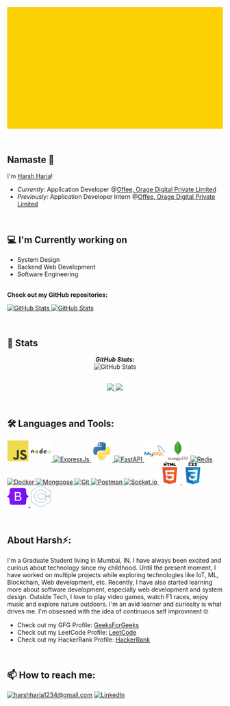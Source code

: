 <!-- ![Harsh Haria Banner Image](./banner.gif) -->
<center><img align="center" src="banner.gif" alt="drawing" width="750" width="300"/></center>
<!-- - 👋 Hi, I’m @harsh-haria <br>
- 🌱 I’m into Web Development(backend) <br>
- 👍 LinkedIn - www.linkedin.com/in/harsh-haria <br>
- 🛠️ GeeksForGeeks - https://auth.geeksforgeeks.org/user/harshnh/profile <br>
- 🏅 LeetCode - https://leetcode.com/harsh-haria <br>
- 🧑‍💻 HackerRank - https://www.hackerrank.com/ harsh_nh <br><br> -->
<!--
[![Visitor](https://visitor-badge.laobi.icu/badge?page_id=harsh-haria.harsh-haria)](https://github.com/harsh-haria) [![GitHub followers](https://img.shields.io/github/followers/harsh-haria.svg?style=social&label=Follow)](https://github.com/harsh-haria?tab=followers) -->

<br><h2>Namaste 🙏</h2>
I'm [Harsh Haria](https://www.linkedin.com/in/harsh-haria)!

- <i>Currently:</i> Application Developer @[Offee, Orage Digital Private Limited](https://www.linkedin.com/company/offee-digital/mycompany/)
- <i>Previously:</i> Application Developer Intern @[Offee, Orage Digital Private Limited](https://www.linkedin.com/company/offee-digital/mycompany/)

<br><h2>💻 I'm Currently working on</h2>

- System Design<br>
- Backend Web Development<br>
- Software Engineering<br>
  <br>

**Check out my GitHub repositories:**

<div>
  <p>
    <a href="https://github.com/harsh-haria/ecom-store.git">
      <img src="https://github-readme-stats.vercel.app/api/pin/?username=harsh-haria&repo=ecom-store" alt="GitHub Stats" />
    </a>
    <a href="https://github.com/harsh-haria/blogSite.git">
      <img src="https://github-readme-stats.vercel.app/api/pin/?username=harsh-haria&repo=blogSite" alt="GitHub Stats" />
    </a>
  </p>
</div><br>

<h2>👀 Stats</h2>

<div>
  <!-- <p align="center">
    <b><em>Now listening to:</em></b> <br/>
    <img src="https://spotify-github-profile.vercel.app/api/view?uid=harsh.haria&cover_image=true&theme=novatorem" alt="Now Listenting to" />
  </p> -->
  
  <p align="center">
  <b><em>GitHub Stats:</em></b> <br/>
    <img src="https://github-readme-streak-stats.herokuapp.com/?user=harsh-haria" alt="GitHub Stats" /> <br/><br/>
  <!-- <b><em>Programming activity (Last 7 days):</em></b> <br/>
    <img src="https://github-readme-stats.vercel.app/api/wakatime?username=harsh-haria" alt="WakaTime" /> -->
  </p>
</div>
<div>
  <p align="center">
  <a href="https://github.com/harsh-haria">
    <img height="180em" src="https://github-readme-stats-eight-theta.vercel.app/api?username=harsh-haria&show_icons=true&theme=algolia&include_all_commits=true&count_private=true"/>
    <img height="180em" src="https://github-readme-stats-eight-theta.vercel.app/api/top-langs/?username=harsh-haria&layout=compact&langs_count=8&theme=algolia"/>
  </a>
  </p>
</div>
<br>

<h2>🛠 Languages and Tools:</h2>

<p>
<a href="https://developer.mozilla.org/en-US/docs/Web/JavaScript" target="_blank" rel="noreferrer noopener"> <img src="https://raw.githubusercontent.com/devicons/devicon/master/icons/javascript/javascript-original.svg" alt="javascript" width="50" height="50"/></a>
<a href="https://nodejs.org/en/" target="_blank" rel="noreferrer noopener"> <img src="https://raw.githubusercontent.com/devicons/devicon/master/icons/nodejs/nodejs-original-wordmark.svg" alt="NodeJs" width="50" height="50"/> </a>
<a href="http://expressjs.com/" target="_blank" rel="noreferrer noopener"> <img src="https://cdn.jsdelivr.net/gh/devicons/devicon/icons/express/express-original.svg" alt="ExpressJs" width="55" height="50"/> </a>
<a href="https://www.python.org" target="_blank" rel="noreferrer noopener"> <img src="https://raw.githubusercontent.com/devicons/devicon/master/icons/python/python-original.svg" alt="Python" width="50" height="50"/> </a>
<a href="https://fastapi.tiangolo.com" target="_blank" rel="noreferrer noopener"> <img src="https://cdn.jsdelivr.net/gh/devicons/devicon/icons/fastapi/fastapi-plain-wordmark.svg" alt="FastAPI" width="50" height="50"/> </a>
<a href="https://www.mysql.com/" target="_blank" rel="noreferrer noopener"> <img src="https://raw.githubusercontent.com/devicons/devicon/master/icons/mysql/mysql-original-wordmark.svg" alt="MySql" width="50" height="50"/> </a>
<a href="https://www.mongodb.com/" target="_blank" rel="noreferrer noopener"> <img src="https://raw.githubusercontent.com/devicons/devicon/master/icons/mongodb/mongodb-original-wordmark.svg" alt="MongoDB" width="50" height="50"/> </a>
<a href="https://redis.io" target="_blank" rel="noreferrer noopener"> <img src="https://cdn.jsdelivr.net/gh/devicons/devicon/icons/redis/redis-original-wordmark.svg" alt="Redis" width="50" height="50"/> </a>
<a href="https://www.docker.com/" target="_blank" rel="noreferrer noopener"> <img src="https://cdn.jsdelivr.net/gh/devicons/devicon/icons/docker/docker-plain-wordmark.svg" alt="Docker" width="50" height="50"/> </a>
<a href="https://mongoosejs.com/" target="_blank" rel="noreferrer noopener"> <img src="https://th.bing.com/th/id/R.096d33be2aad46efe516fcf6fece32ad?rik=l9A%2fjtR4P7zk1Q&riu=http%3a%2f%2fmongodb-tools.com%2fimg%2fmongoose.png&ehk=oP65VeN%2b5L1ffpqzIgXN%2bLD00%2fRPMiQAGqTZ4%2fhixoQ%3d&risl=&pid=ImgRaw&r=0" alt="Mongoose" width="55" height="50"/> </a>
<a href="https://git-scm.com/" target="_blank" rel="noreferrer noopener"> <img src="https://cdn.jsdelivr.net/gh/devicons/devicon/icons/git/git-original-wordmark.svg" alt="Git" width="50" height="50"/> </a>
<a href="https://postman.com" target="_blank" rel="noreferrer noopener"> <img src="https://www.vectorlogo.zone/logos/getpostman/getpostman-icon.svg" alt="Postman" width="50" height="50"/> </a>
<a href="https://socket.io/" target="_blank" rel="noreferrer noopener"> <img src="https://cdn.jsdelivr.net/gh/devicons/devicon/icons/socketio/socketio-original.svg" alt="Socket.io" width="55" height="50"/> </a>
<a href="https://html.spec.whatwg.org/" target="_blank" rel="noreferrer noopener"> <img src="https://raw.githubusercontent.com/devicons/devicon/master/icons/html5/html5-original-wordmark.svg" alt="HTML5" width="50" height="50"/> </a>
<a href="https://www.w3schools.com/css/" target="_blank" rel="noreferrer noopener"> <img src="https://raw.githubusercontent.com/devicons/devicon/master/icons/css3/css3-original-wordmark.svg" alt="CSS3" width="50" height="50"/> </a>
<a href="https://getbootstrap.com/" target="_blank" rel="noreferrer noopener"> <img src="https://raw.githubusercontent.com/devicons/devicon/master/icons/bootstrap/bootstrap-original.svg" alt="Bootstrap" width="50" height="50"/> </a>
<a href="https://isocpp.org/" target="_blank" rel="noreferrer noopener"> <img src="https://raw.githubusercontent.com/devicons/devicon/master/icons/cplusplus/cplusplus-line.svg" alt="C++" width="50" height="50"/> </a>


</p><br>

<h2> About Harsh⚡:</h2>

I'm a Graduate Student living in Mumbai, IN. I have always been excited and curious about technology since my childhood. Until the present moment, I have worked on multiple projects while exploring technologies like IoT, ML, Blockchain, Web development, etc. Recently, I have also started learning more about software development, especially web development and system design. Outside Tech, I love to play video games, watch F1 races, enjoy music and explore nature outdoors. I'm an avid learner and curiosity is what drives me. I'm obsessed with the idea of continuous self improvment 🤓

<!-- - Check out my LinkedIn: [Harsh Haria on LinkedIn](www.linkedin.com/in/harsh-haria) -->

- Check out my GFG Profile: [GeeksForGeeks](https://auth.geeksforgeeks.org/user/harshnh/profile)
- Check out my LeetCode Profile: [LeetCode](https://leetcode.com/harsh-haria)
- Check out my HackerRank Profile: [HackerRank](https://www.hackerrank.com/harsh_nh)
<!--  - Write to me: [Email](mailto:harshharia1234@gmail.com)<br><br> -->

<br>

<h2>📫 How to reach me:</h2>

<a href="mailto:harshharia1234@gmail.com" target="_blank" rel="noreferrer noopener" >![harshharia1234@gmail.com](https://img.shields.io/badge/Gmail-D14836?style=for-the-badge&logo=gmail&logoColor=white)</a>
<a href="https://www.linkedin.com/in/harsh-haria" target="_blank" rel="noreferrer noopener" >![LinkedIn](https://img.shields.io/badge/LinkedIn-0077B5?style=for-the-badge&logo=linkedin&logoColor=white)</a>
